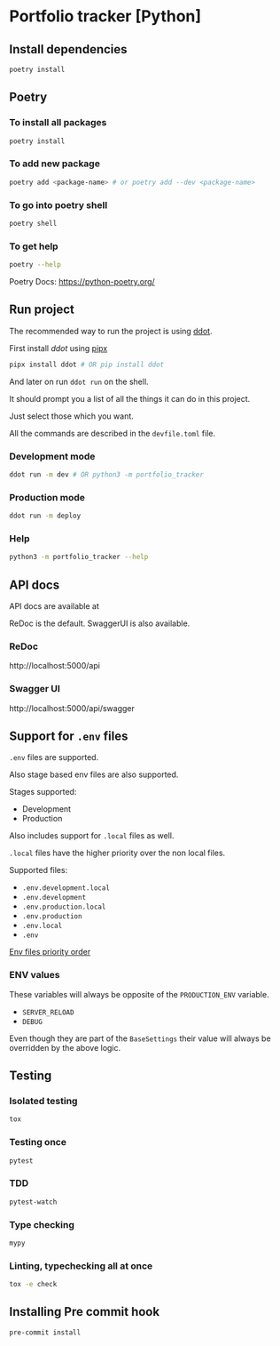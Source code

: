 # Portfolio tracker [Python]

## Install dependencies

```sh
poetry install
```

## Poetry

### To install all packages

```sh
poetry install
```

### To add new package

```sh
poetry add <package-name> # or poetry add --dev <package-name>
```

### To go into poetry shell

```sh
poetry shell
```

### To get help

```sh
poetry --help
```

Poetry Docs: https://python-poetry.org/

## Run project

The recommended way to run the project is using [ddot](https://pypi.org/project/ddot/).

First install _ddot_ using [pipx](https://pypi.org/project/pipx/)

```sh
pipx install ddot # OR pip install ddot
```

And later on run `ddot run` on the shell.

It should prompt you a list of all the things it can do in this project.

Just select those which you want.

All the commands are described in the `devfile.toml` file.

### Development mode

```sh
ddot run -m dev # OR python3 -m portfolio_tracker
```

### Production mode

```sh
ddot run -m deploy
```

### Help

```sh
python3 -m portfolio_tracker --help
```

## API docs

API docs are available at

ReDoc is the default. SwaggerUI is also available.

### ReDoc

http://localhost:5000/api

### Swagger UI

http://localhost:5000/api/swagger

## Support for `.env` files

`.env` files are supported.

Also stage based env files are also supported.

Stages supported:

- Development
- Production

Also includes support for `.local` files as well.

`.local` files have the higher priority over the non local files.

Supported files:

- `.env.development.local`
- `.env.development`
- `.env.production.local`
- `.env.production`
- `.env.local`
- `.env`

[Env files priority order](https://create-react-app.dev/docs/adding-custom-environment-variables/#what-other-env-files-can-be-used)

### ENV values

These variables will always be opposite of the `PRODUCTION_ENV` variable.

- `SERVER_RELOAD`
- `DEBUG`

Even though they are part of the `BaseSettings` their value will always be
overridden by the above logic.

## Testing

### Isolated testing

```sh
tox
```

### Testing once

```sh
pytest
```

### TDD

```sh
pytest-watch
```

### Type checking

```sh
mypy
```

### Linting, typechecking all at once

```sh
tox -e check
```

## Installing Pre commit hook

```sh
pre-commit install
```

